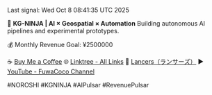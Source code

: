 Last signal: Wed Oct  8 08:41:35 UTC 2025

🚀 **KG-NINJA | AI × Geospatial × Automation**
Building autonomous AI pipelines and experimental prototypes.

💰 Monthly Revenue Goal: ¥2500000

☕ [Buy Me a Coffee](https://www.buymeacoffee.com/kgninja)
🌐 [Linktree - All Links](https://linktr.ee/kgkk)
💼 [Lancers（ランサーズ）](https://www.lancers.jp/profile/KGKGKG)
▶️ [YouTube - FuwaCoco Channel](https://www.youtube.com/@FuwaCoco)

#NOROSHI #KGNINJA #AIPulsar #RevenuePulsar
